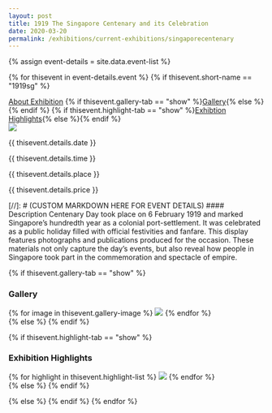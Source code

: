 ```yaml
---
layout: post
title: 1919 The Singapore Centenary and its Celebration
date: 2020-03-20
permalink: /exhibitions/current-exhibitions/singaporecentenary
---
```


{% assign event-details = site.data.event-list %}

{% for thisevent in event-details.event %}
{% if thisevent.short-name == "1919sg" %}
<div class="event-tab-area" style="background:url('/images/event-images{{ thisevent.details.tab-banner-image-link }}');">
  <div class="event-tab-list">
    <a href="#tab1">About Exhibition</a>
    {% if thisevent.gallery-tab == "show" %}<a href="#tab2">Gallery</a>{% else %}{% endif %}
    {% if thisevent.highlight-tab == "show" %}<a href="#tab3">Exhibtion Highlights</a>{% else %}{% endif %}
  </div>
  <div class="tab-gradient-overlay"></div>
</div>
<div class="event-details-area">
  
  <div id="tab1">
    <div class="event-main-image-wrap">
      <img src="/images/event-images{{ thisevent.details.main-image-link }}">
      <div class="event-place-date-and-time">
        <p {% if thisevent.details.date == "nodata" %} class="hide" {% else %} class="detail-date-info" {% endif %}>{{ thisevent.details.date }}</p>
        <p {% if thisevent.details.time == "nodata" %} class="hide" {% else %} class="detail-time-info" {% endif %}>{{ thisevent.details.time }}</p>
        <p {% if thisevent.details.place == "nodata" %} class="hide" {% else %} class="detail-place-info" {% endif %}>{{ thisevent.details.place }}</p>
        <p {% if thisevent.details.price == "nodata" %} class="hide" {% else %} class="detail-price-info" {% endif %}>{{ thisevent.details.price }}</p>
      </div>
   </div>
   <div class="event-text-area" markdown="1">
[//]: # (CUSTOM MARKDOWN HERE FOR EVENT DETAILS)
#### Description
Centenary Day took place on 6 February 1919 and marked Singapore’s hundredth year as a colonial port-settlement. It was celebrated as a public holiday filled with official festivities and fanfare. This display features photographs and publications produced for the occasion. These materials not only capture the day’s events, but also reveal how people in Singapore took part in the commemoration and spectacle of empire.
   
   </div>
  </div>
  
  {% if thisevent.gallery-tab == "show" %}
  <div id="tab2">
    <h3>Gallery</h3>
    <div class="event-gallery-wrap">
      {% for image in thisevent.gallery-image %}
         <img src="/images/event-images{{image.photo-link}}">
      {% endfor %}
    </div>
  </div>
  {% else %}
  {% endif %}
  
  {% if thisevent.highlight-tab == "show" %}
  <div id="tab3">
    <h3>Exhibition Highlights</h3>
    <div class="exhibition-highlights-wrap">
      {% for highlight in thisevent.highlight-list %}
         <img src="/images/event-images{{highlight.highlight-image-link}}">
      {% endfor %}
    </div>
  </div>
  {% else %}
  {% endif %}
  
</div>

{% else %}
{% endif %}
{% endfor %}
